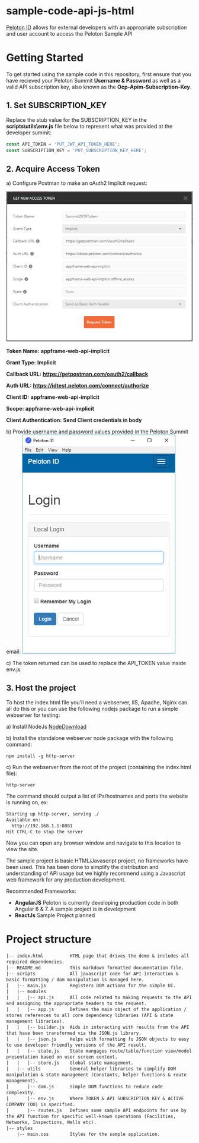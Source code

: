 # sample-code-api-js-html

[Peloton ID](https://idtest.peloton.com) allows for external developers with an appropriate subscription and user account to access the Peloton Sample API

# Getting Started
To get started using the sample code in this repository, first ensure that you have recieved your Peloton Summit **Username & Password** as well as a valid 
API subscription key, also known as the **Ocp-Apim-Subscription-Key**.

## 1. Set SUBSCRIPTION_KEY
Replace the stub value for  the SUBSCRIPTION_KEY in the **scripts\utils\env.js** file below to represent what was provided at the developer summit:
```javascript
const API_TOKEN = 'PUT_JWT_API_TOKEN_HERE';
const SUBSCRIPTION_KEY = 'PUT_SUBSCRIPTION_KEY_HERE';
```

## 2. Acquire Access Token
a) Configure Postman to make an oAuth2 Implicit request:

![Alt text](postman_config/oAuth2_ImplicitSetup.png?raw=true "Setup Oauth2 Implicit mode in Postman")

**Token Name:** __appframe-web-api-implicit__

**Grant Type:** __Implicit__

**Callback URL:** __https://getpostman.com/oauth2/callback__

**Auth URL:** __https://idtest.peloton.com/connect/authorize__

**Client ID:** __appframe-web-api-implicit__

**Scope:** __appframe-web-api-implicit__

**Client Authentication:** __Send Client credentials in body__

b) Provide username and password values provided in the Peloton Summit email:
![Alt text](postman_config/oAuth2_ImplicitLogin.png?raw=true "Complete oAuth challenge using credentials from Peloton Developer Summit Email")

c) The token returned can be used to replace the API_TOKEN value inside env.js

## 3. Host the project
To host the index.html file you'll need a webserver, IIS, Apache, Nginx can all do this or you can use the following nodejs package to run a simple webserver for testing:

a) Install NodeJs [NodeDownload](https://nodejs.org/en/download/)

b) Install the standalone webserver node package with the following command:
```
npm install -g http-server 
```

c) Run the webserver from the root of the project (containing the index.html file):
```
http-server
```
The command should output a list of IPs/hostnames and ports the website is running on, ex:
```
Starting up http-server, serving ./
Available on:
  http://192.168.1.1:8081  
Hit CTRL-C to stop the server
```
Now you can open any browser window and navigate to this location to view the site.

The sample project is basic HTML/Javascript project, no frameworks have been used. This has been done to simplify the distribution and understanding of API usage but we highly recommend using a Javascript web framework for any production development. 

Recommended Frameworks:
- **AngularJS**    Peloton is currently developing production code in both Angular 6 & 7. A sample project is in development
- **ReactJs**       Sample Project planned

# Project structure
```
|-- index.html          HTML page that drives the demo & includes all required dependencies.
|-- README.md           This markdown formatted documentation file.
|-- scripts             All javascript code for API interaction & basic formatting / dom manipulation is managed here.
|   |-- main.js         Registers DOM actions for the simple UI.
|   |-- modules
|   |   |-- api.js      All code related to making requests to the API and assigning the appropriate headers to the request.
|   |   |-- app.js      Defines the main object of the application / stores references to all core dependency libraries (API & state management libraries).
|   |   |-- builder.js  Aids in interacting with results from the API that have been transformed via the JSON.js library.
|   |   |-- json.js     Helps with formatting fo JSON objects to easy to use developer friendly versions of the API result.
|   |   |-- state.js    State mangages route/table/function view/model presentation based on user screen context.
|   |   |-- store.js    Global state management.
|   |-- utils           General helper libraries to simplify DOM manipulation & state management (Constants, helper functions & route management).
|       |-- dom.js      Simple DOM functions to reduce code complexity.
|       |-- env.js      Where TOKEN & API SUBSCRIPTION KEY & ACTIVE COMPANY (OU) is specified.
|       |-- routes.js   Defines some sample API endpoints for use by the API function for specific well-known operations (Facilities, Networks, Inspections, Wells etc).
|-- styles
    |-- main.css        Styles for the sample application.
```